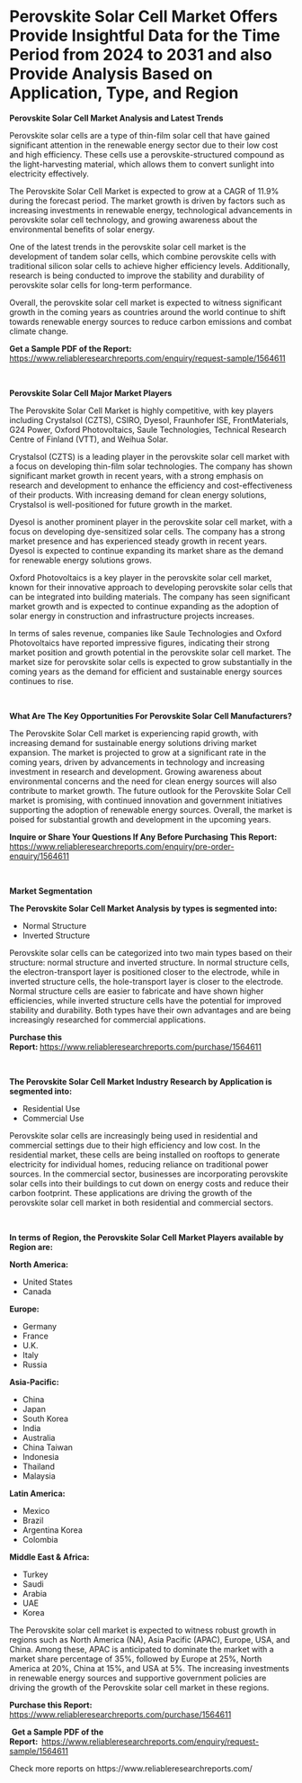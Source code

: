 <p><h1>Perovskite Solar Cell Market Offers Provide Insightful Data for the Time Period from 2024 to 2031 and also Provide Analysis Based on Application, Type, and Region</h1></p><p><strong>Perovskite Solar Cell Market Analysis and Latest Trends</strong></p>
<p><p>Perovskite solar cells are a type of thin-film solar cell that have gained significant attention in the renewable energy sector due to their low cost and high efficiency. These cells use a perovskite-structured compound as the light-harvesting material, which allows them to convert sunlight into electricity effectively.</p><p>The Perovskite Solar Cell Market is expected to grow at a CAGR of 11.9% during the forecast period. The market growth is driven by factors such as increasing investments in renewable energy, technological advancements in perovskite solar cell technology, and growing awareness about the environmental benefits of solar energy.</p><p>One of the latest trends in the perovskite solar cell market is the development of tandem solar cells, which combine perovskite cells with traditional silicon solar cells to achieve higher efficiency levels. Additionally, research is being conducted to improve the stability and durability of perovskite solar cells for long-term performance.</p><p>Overall, the perovskite solar cell market is expected to witness significant growth in the coming years as countries around the world continue to shift towards renewable energy sources to reduce carbon emissions and combat climate change.</p></p>
<p><strong>Get a Sample PDF of the Report:&nbsp;</strong> <a href="https://www.reliableresearchreports.com/enquiry/request-sample/1564611">https://www.reliableresearchreports.com/enquiry/request-sample/1564611</a></p>
<p>&nbsp;</p>
<p><strong>Perovskite Solar Cell Major Market Players</strong></p>
<p><p>The Perovskite Solar Cell Market is highly competitive, with key players including Crystalsol (CZTS), CSIRO, Dyesol, Fraunhofer ISE, FrontMaterials, G24 Power, Oxford Photovoltaics, Saule Technologies, Technical Research Centre of Finland (VTT), and Weihua Solar.</p><p>Crystalsol (CZTS) is a leading player in the perovskite solar cell market with a focus on developing thin-film solar technologies. The company has shown significant market growth in recent years, with a strong emphasis on research and development to enhance the efficiency and cost-effectiveness of their products. With increasing demand for clean energy solutions, Crystalsol is well-positioned for future growth in the market.</p><p> </p><p>Dyesol is another prominent player in the perovskite solar cell market, with a focus on developing dye-sensitized solar cells. The company has a strong market presence and has experienced steady growth in recent years. Dyesol is expected to continue expanding its market share as the demand for renewable energy solutions grows.</p><p>Oxford Photovoltaics is a key player in the perovskite solar cell market, known for their innovative approach to developing perovskite solar cells that can be integrated into building materials. The company has seen significant market growth and is expected to continue expanding as the adoption of solar energy in construction and infrastructure projects increases.</p><p>In terms of sales revenue, companies like Saule Technologies and Oxford Photovoltaics have reported impressive figures, indicating their strong market position and growth potential in the perovskite solar cell market. The market size for perovskite solar cells is expected to grow substantially in the coming years as the demand for efficient and sustainable energy sources continues to rise.</p></p>
<p>&nbsp;</p>
<p><strong>What Are The Key Opportunities For Perovskite Solar Cell Manufacturers?</strong></p>
<p><p>The Perovskite Solar Cell market is experiencing rapid growth, with increasing demand for sustainable energy solutions driving market expansion. The market is projected to grow at a significant rate in the coming years, driven by advancements in technology and increasing investment in research and development. Growing awareness about environmental concerns and the need for clean energy sources will also contribute to market growth. The future outlook for the Perovskite Solar Cell market is promising, with continued innovation and government initiatives supporting the adoption of renewable energy sources. Overall, the market is poised for substantial growth and development in the upcoming years.</p></p>
<p><strong>Inquire or Share Your Questions If Any Before Purchasing This Report:</strong> <a href="https://www.reliableresearchreports.com/enquiry/pre-order-enquiry/1564611">https://www.reliableresearchreports.com/enquiry/pre-order-enquiry/1564611</a></p>
<p>&nbsp;</p>
<p><strong>Market Segmentation</strong></p>
<p><strong>The Perovskite Solar Cell Market Analysis by types is segmented into:</strong></p>
<p><ul><li>Normal Structure</li><li>Inverted Structure</li></ul></p>
<p><p>Perovskite solar cells can be categorized into two main types based on their structure: normal structure and inverted structure. In normal structure cells, the electron-transport layer is positioned closer to the electrode, while in inverted structure cells, the hole-transport layer is closer to the electrode. Normal structure cells are easier to fabricate and have shown higher efficiencies, while inverted structure cells have the potential for improved stability and durability. Both types have their own advantages and are being increasingly researched for commercial applications.</p></p>
<p><strong>Purchase this Report:&nbsp;</strong><a href="https://www.reliableresearchreports.com/purchase/1564611">https://www.reliableresearchreports.com/purchase/1564611</a></p>
<p>&nbsp;</p>
<p><strong>The Perovskite Solar Cell Market Industry Research by Application is segmented into:</strong></p>
<p><ul><li>Residential Use</li><li>Commercial Use</li></ul></p>
<p><p>Perovskite solar cells are increasingly being used in residential and commercial settings due to their high efficiency and low cost. In the residential market, these cells are being installed on rooftops to generate electricity for individual homes, reducing reliance on traditional power sources. In the commercial sector, businesses are incorporating perovskite solar cells into their buildings to cut down on energy costs and reduce their carbon footprint. These applications are driving the growth of the perovskite solar cell market in both residential and commercial sectors.</p></p>
<p>&nbsp;</p>
<p><strong>In terms of Region, the Perovskite Solar Cell Market Players available by Region are:</strong></p>
<p>
    <p> <strong> North America: </strong>
        <ul>
            <li>United States</li>
            <li>Canada</li>
        </ul>
        </p> 
    <p> <strong> Europe: </strong>
        <ul>
            <li>Germany</li>
            <li>France</li>
            <li>U.K.</li>
            <li>Italy</li>
            <li>Russia</li>
        </ul>
        </p> 
    <p> <strong> Asia-Pacific: </strong>
        <ul>
            <li>China</li>
            <li>Japan</li>
            <li>South Korea</li>
            <li>India</li>
            <li>Australia</li>
            <li>China Taiwan</li>
            <li>Indonesia</li>
            <li>Thailand</li>
            <li>Malaysia</li>
        </ul>
        </p> 
    <p> <strong> Latin America: </strong>
        <ul>
            <li>Mexico</li>
            <li>Brazil</li>
            <li>Argentina Korea</li>
            <li>Colombia</li>
        </ul>
        </p> 
    <p> <strong> Middle East & Africa: </strong>
        <ul>
            <li>Turkey</li>
            <li>Saudi</li>
            <li>Arabia</li>
            <li>UAE</li>
            <li>Korea</li>
        </ul>
    </p>
    </p>
<p><p>The Perovskite solar cell market is expected to witness robust growth in regions such as North America (NA), Asia Pacific (APAC), Europe, USA, and China. Among these, APAC is anticipated to dominate the market with a market share percentage of 35%, followed by Europe at 25%, North America at 20%, China at 15%, and USA at 5%. The increasing investments in renewable energy sources and supportive government policies are driving the growth of the Perovskite solar cell market in these regions.</p></p>
<p><strong>Purchase this Report: </strong><a href="https://www.reliableresearchreports.com/purchase/1564611">https://www.reliableresearchreports.com/purchase/1564611</a></p>
<p>&nbsp;<strong>Get a Sample PDF of the Report:&nbsp;&nbsp;</strong><a href="https://www.reliableresearchreports.com/enquiry/request-sample/1564611">https://www.reliableresearchreports.com/enquiry/request-sample/1564611</a></p>
<p><strong></strong></p>
<p>Check more reports on https://www.reliableresearchreports.com/</p>